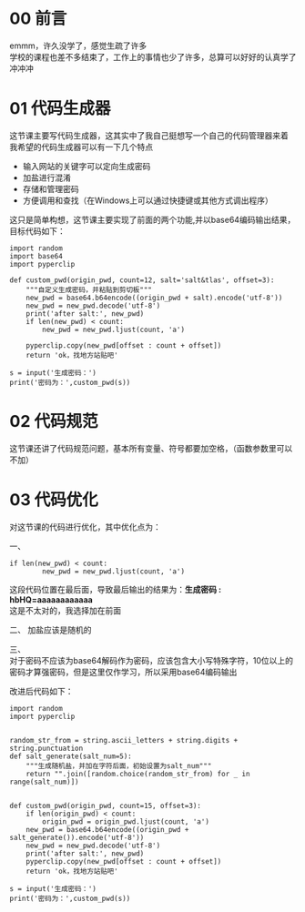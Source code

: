 # 00 前言
emmm，许久没学了，感觉生疏了许多  
学校的课程也差不多结束了，工作上的事情也少了许多，总算可以好好的认真学了  
冲冲冲

# 01 代码生成器
这节课主要写代码生成器，这其实中了我自己挺想写一个自己的代码管理器来着  
我希望的代码生成器可以有一下几个特点
* 输入网站的关键字可以定向生成密码
* 加盐进行混淆
* 存储和管理密码
* 方便调用和查找（在Windows上可以通过快捷键或其他方式调出程序）

这只是简单构想，这节课主要实现了前面的两个功能,并以base64编码输出结果，目标代码如下：
```
import random
import base64
import pyperclip

def custom_pwd(origin_pwd, count=12, salt='salt&tlas', offset=3):
    """自定义生成密码，并粘贴到剪切板"""
    new_pwd = base64.b64encode((origin_pwd + salt).encode('utf-8'))
    new_pwd = new_pwd.decode('utf-8')
    print('after salt:', new_pwd)
    if len(new_pwd) < count:
        new_pwd = new_pwd.ljust(count, 'a')
    
    pyperclip.copy(new_pwd[offset : count + offset])
    return 'ok，找地方站贴吧'

s = input('生成密码：')
print('密码为：',custom_pwd(s))
```

# 02 代码规范
这节课还讲了代码规范问题，基本所有变量、符号都要加空格，（函数参数里可以不加）

# 03 代码优化
对这节课的代码进行优化，其中优化点为：

一、

```
if len(new_pwd) < count:
        new_pwd = new_pwd.ljust(count, 'a')
```
这段代码位置在最后面，导致最后输出的结果为：**生成密码 : hbHQ=aaaaaaaaaaaa**  
这是不太对的，我选择加在前面

二、
加盐应该是随机的

三、  
对于密码不应该为base64解码作为密码，应该包含大小写特殊字符，10位以上的密码才算强密码，但是这里仅作学习，所以采用base64编码输出

改进后代码如下：
```
import random
import pyperclip


random_str_from = string.ascii_letters + string.digits + string.punctuation
def salt_generate(salt_num=5):
    """生成随机盐，并加在字符后面，初始设置为salt_num"""
    return "".join([random.choice(random_str_from) for _ in range(salt_num)])


def custom_pwd(origin_pwd, count=15, offset=3):
    if len(origin_pwd) < count:
        origin_pwd = origin_pwd.ljust(count, 'a')
    new_pwd = base64.b64encode((origin_pwd + salt_generate()).encode('utf-8'))
    new_pwd = new_pwd.decode('utf-8')
    print('after salt:', new_pwd)
    pyperclip.copy(new_pwd[offset : count + offset])
    return 'ok，找地方站贴吧'

s = input('生成密码：')
print('密码为：',custom_pwd(s))

```